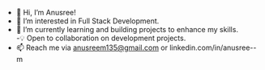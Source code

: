 - 👋 Hi, I’m Anusree!  
- 👀 I’m interested in Full Stack Development.  
- 🌱 I’m currently learning and building projects to enhance my skills.  
-💡 Open to collaboration on development projects.  
- 📫 Reach me via anusreem135@gmail.com or linkedin.com/in/anusree--m

<!---
Anusreemmm/Anusreemmm is a ✨ special ✨ repository because its `README.md` (this file) appears on your GitHub profile.
You can click the Preview link to take a look at your changes.
--->
